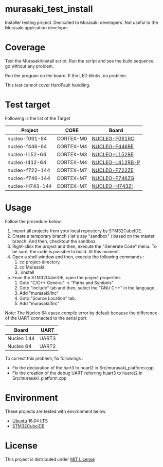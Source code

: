 # murasaki_test_install
Installer testing project. Dedicated to Murasaki developers. Not useful to the Murasaki application developer. 

# Coverage
Test the Murasaki/install script. 
Run the script and see the build sequence go without any problem. 

Run the program on the board. If the LED blinks, no problem. 

This test cannot cover HardFault handling. 

# Test target
Following is the list of the Target 

| Project         | CORE      | Board         |
|-----------------|-----------|-----------------|
| nucleo-f091-64  | CORTEX-M0 | [NUCLEO-F091RC](https://www.st.com/en/evaluation-tools/nucleo-f091rc.html) |
| nucleo-f446-64  | CORTEX-M4 | [NUCLEO-F446RE](https://www.st.com/content/st_com/en/products/evaluation-tools/product-evaluation-tools/mcu-mpu-eval-tools/stm32-mcu-mpu-eval-tools/stm32-nucleo-boards/nucleo-f446re.html) |
| nucleo-l152-64  | CORTEX-M3 | [NUCLEO-L152RE](https://www.st.com/ja/evaluation-tools/nucleo-l152re.html) |
| nucleo-l412-64  | CORTEX-M4 | [NUCLEO-L412RB-P](https://www.st.com/ja/evaluation-tools/nucleo-l152re.html) |
| nucleo-f722-144 | CORTEX-M7 | [NUCLEO-F722ZE](https://www.st.com/content/st_com/en/products/evaluation-tools/product-evaluation-tools/mcu-mpu-eval-tools/stm32-mcu-mpu-eval-tools/stm32-nucleo-boards/nucleo-f722ze.html) |
| nucleo-f746-144 | CORTEX-M7 | [NUCLEO-F746ZG](https://www.st.com/content/st_com/en/products/evaluation-tools/product-evaluation-tools/mcu-mpu-eval-tools/stm32-mcu-mpu-eval-tools/stm32-nucleo-boards/nucleo-f746zg.html) |
| nucleo-H743-144 | CORTEX-M7 | [NUCLEO-H743ZI](https://www.st.com/content/st_com/en/products/evaluation-tools/product-evaluation-tools/mcu-mpu-eval-tools/stm32-mcu-mpu-eval-tools/stm32-nucleo-boards/nucleo-h743zi.html) |



# Usage
Follow the procedure below. 
  1. Import all projects from your local repository by STM32CubeIDE.
  1. Create a temporary branch ( let's say "sandbox" ) based on the master branch. And then, checktout the sandbox. 
  1. Right-click the project and then, execute the "Generate Code" menu. To be sure, the code is possible to build. At this moment.
  1. Open a shell window and then, execute the following commands :
     1. cd project-directory
     1. cd Murasaki
     1. ./install
  1. From the STM32CubeIDE, open the project properties
     1. Goto "C/C++ General" -> "Paths and Symbols"
     1. Goto "Include" tab and then, select the "GNU C++" in the language. 
     1. Add "murasaki/Inc" 
     1. Goto "Source Location" tab. 
     1. Add "murasaki/Src" 
     
Note: The Nucleo 64 cause compile error by default because the difference of the UART connected to the serial port. 

| Board      | UART |
-------------|------
| Nucleo 144 | UART3 |
| Nucleo 64  | UART2 |

To correct this problem, fix followings :
- Fix the declaration of the hart3 to huart2 in Src/murasaki_platform.cpp
- Fix the creation of the debug UART referring huart3 to huaret2 in Src/murasaki_platform.cpp

# Environment
These projects are tested with environment below
 - [Ubuntu](https://ubuntu.com/) 16.04 LTS
 - [STM32CubeIDE](https://www.st.com/ja/development-tools/stm32cubeide.html)

# License
This project is distributed under [MIT License](LICENSE)